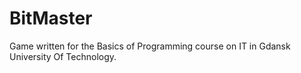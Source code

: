 # BitMaster
 Game written for the Basics of Programming course on IT in Gdansk University Of Technology.
